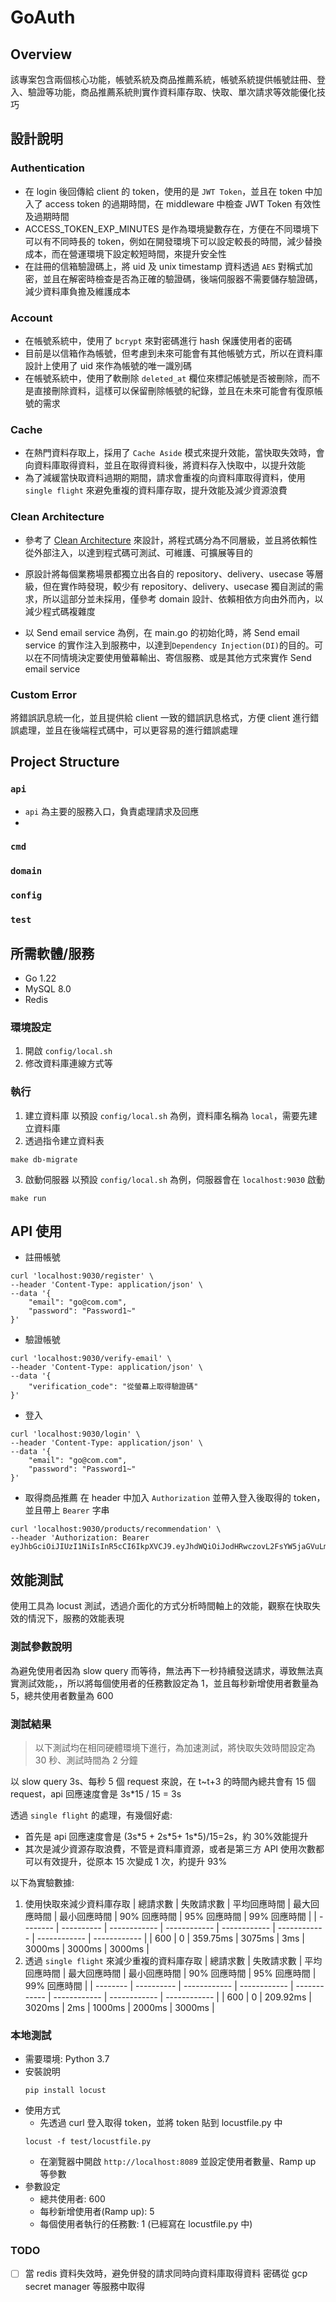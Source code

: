 # GoAuth

## Overview

該專案包含兩個核心功能，帳號系統及商品推薦系統，帳號系統提供帳號註冊、登入、驗證等功能，商品推薦系統則實作資料庫存取、快取、單次請求等效能優化技巧

## 設計說明

### Authentication

- 在 login 後回傳給 client 的 token，使用的是 `JWT Token`，並且在 token 中加入了 access token 的過期時間，在 middleware 中檢查 JWT Token 有效性及過期時間
- ACCESS_TOKEN_EXP_MINUTES 是作為環境變數存在，方便在不同環境下可以有不同時長的 token，例如在開發環境下可以設定較長的時間，減少替換成本，而在營運環境下設定較短時間，來提升安全性
- 在註冊的信箱驗證碼上，將 uid 及 unix timestamp 資料透過 `AES` 對稱式加密，並且在解密時檢查是否為正確的驗證碼，後端伺服器不需要儲存驗證碼，減少資料庫負擔及維護成本

### Account

- 在帳號系統中，使用了 `bcrypt` 來對密碼進行 hash 保護使用者的密碼
- 目前是以信箱作為帳號，但考慮到未來可能會有其他帳號方式，所以在資料庫設計上使用了 uid 來作為帳號的唯一識別碼
- 在帳號系統中，使用了軟刪除 `deleted_at` 欄位來標記帳號是否被刪除，而不是直接刪除資料，這樣可以保留刪除帳號的紀錄，並且在未來可能會有復原帳號的需求

### Cache

- 在熱門資料存取上，採用了 `Cache Aside` 模式來提升效能，當快取失效時，會向資料庫取得資料，並且在取得資料後，將資料存入快取中，以提升效能
- 為了減緩當快取資料過期的期間，請求會重複的向資料庫取得資料，使用 `single flight` 來避免重複的資料庫存取，提升效能及減少資源浪費

### Clean Architecture

- 參考了 [Clean Architecture](https://github.com/bxcodec/go-clean-arch) 來設計，將程式碼分為不同層級，並且將依賴性從外部注入，以達到程式碼可測試、可維護、可擴展等目的
- 原設計將每個業務場景都獨立出各自的 repository、delivery、usecase 等層級，但在實作時發現，較少有 repository、delivery、usecase 獨自測試的需求，所以這部分並未採用，僅參考 domain 設計、依賴相依方向由外而內，以減少程式碼複雜度

- 以 Send email service 為例，在 main.go 的初始化時，將 Send email service 的實作注入到服務中，以達到`Dependency Injection(DI)`的目的。可以在不同情境決定要使用螢幕輸出、寄信服務、或是其他方式來實作 Send email service

### Custom Error

將錯誤訊息統一化，並且提供給 client 一致的錯誤訊息格式，方便 client 進行錯誤處理，並且在後端程式碼中，可以更容易的進行錯誤處理

## Project Structure

### `api`

- `api` 為主要的服務入口，負責處理請求及回應
-

### `cmd`

### `domain`

### `config`

### `test`

## 所需軟體/服務

- Go 1.22
- MySQL 8.0
- Redis

### 環境設定

1. 開啟 `config/local.sh`
2. 修改資料庫連線方式等

### 執行

1. 建立資料庫
   以預設 `config/local.sh` 為例，資料庫名稱為 `local`，需要先建立資料庫
2. 透過指令建立資料表

```shell
make db-migrate
```

3. 啟動伺服器
   以預設 `config/local.sh` 為例，伺服器會在 `localhost:9030` 啟動

```shell
make run
```

## API 使用

- 註冊帳號

```shell
curl 'localhost:9030/register' \
--header 'Content-Type: application/json' \
--data '{
    "email": "go@com.com",
    "password": "Password1~"
}'
```

- 驗證帳號

```shell
curl 'localhost:9030/verify-email' \
--header 'Content-Type: application/json' \
--data '{
    "verification_code": "從螢幕上取得驗證碼"
}'
```

- 登入

```shell
curl 'localhost:9030/login' \
--header 'Content-Type: application/json' \
--data '{
    "email": "go@com.com",
    "password": "Password1~"
}'
```

- 取得商品推薦
  在 header 中加入 `Authorization` 並帶入登入後取得的 token，並且帶上 `Bearer` 字串

```shell
curl 'localhost:9030/products/recommendation' \
--header 'Authorization: Bearer eyJhbGciOiJIUzI1NiIsInR5cCI6IkpXVCJ9.eyJhdWQiOiJodHRwczovL2FsYW5jaGVuLmNvbSIsImV4cCI6MTcxMTE3ODk0NiwianRpIjoiNTNkOTBlYTktYmI2Ni00YjkwLWJkZjEtMjZkZjgyMmY3M2I3IiwiaWF0IjoxNzExMDkyNTQ2LCJpc3MiOiJBbGFuIGNoZW4iLCJuYmYiOjE3MTEwOTI1NDYsInN1YiI6IjI3MDA2YWE2LWI5NTctNDY0My05MTI5LTQ2NWNiNWYyNDZjYyJ9.QWIQQ3VcZkgJFLrskGDEJk4tAjKSE8RaxmkszBWnEdE'
```

## 效能測試

使用工具為 locust 測試，透過介面化的方式分析時間軸上的效能，觀察在快取失效的情況下，服務的效能表現

### 測試參數說明

為避免使用者因為 slow query 而等待，無法再下一秒持續發送請求，導致無法真實測試效能，，所以將每個使用者的任務數設定為 1，並且每秒新增使用者數量為 5，總共使用者數量為 600

### 測試結果

> 以下測試均在相同硬體環境下進行，為加速測試，將快取失效時間設定為 30 秒、測試時間為 2 分鐘

以 slow query 3s、每秒 5 個 request 來說，在 t~t+3 的時間內總共會有 15 個 request，api 回應速度會是 3s\*15 / 15 = 3s

透過 `single flight` 的處理，有幾個好處:

- 首先是 api 回應速度會是 (3s\*5 + 2s\*5+ 1s\*5)/15=2s，約 30%效能提升
- 其次是減少資源存取浪費，不管是資料庫資源，或者是第三方 API 使用次數都可以有效提升，從原本 15 次變成 1 次，約提升 93%

以下為實驗數據:

1. 使用快取來減少資料庫存取
   | 總請求數 | 失敗請求數 | 平均回應時間 | 最大回應時間 | 最小回應時間 | 90% 回應時間 | 95% 回應時間 | 99% 回應時間 |
   | -------- | ---------- | ------------ | ------------ | ------------ | ------------ | ------------ | ------------ |
   | 600 | 0 | 359.75ms | 3075ms | 3ms | 3000ms | 3000ms | 3000ms |
2. 透過 `single flight` 來減少重複的資料庫存取
   | 總請求數 | 失敗請求數 | 平均回應時間 | 最大回應時間 | 最小回應時間 | 90% 回應時間 | 95% 回應時間 | 99% 回應時間 |
   | -------- | ---------- | ------------ | ------------ | ------------ | ------------ | ------------ | ------------ |
   | 600 | 0 | 209.92ms | 3020ms | 2ms | 1000ms | 2000ms | 3000ms |

### 本地測試

- 需要環境: Python 3.7
- 安裝說明
  ```shell
  pip install locust
  ```
- 使用方式
  - 先透過 curl 登入取得 token，並將 token 貼到 locustfile.py 中
  ```shell
  locust -f test/locustfile.py
  ```
  - 在瀏覽器中開啟 `http://localhost:8089` 並設定使用者數量、Ramp up 等參數
- 參數設定
  - 總共使用者: 600
  - 每秒新增使用者(Ramp up): 5
  - 每個使用者執行的任務數: 1 (已經寫在 locustfile.py 中)

### TODO

- [ ] 當 redis 資料失效時，避免併發的請求同時向資料庫取得資料
      密碼從 gcp secret manager 等服務中取得
